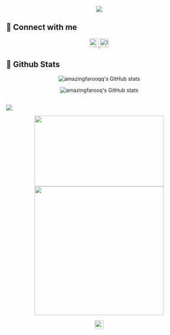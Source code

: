 <div align="center">
<img src="./header.gif" /> 
</div>

<!-- </br> -->


## 📌 Connect with me


<div align="center">


<a href="https://instagram.com/amazingfarooqq" target="blank">
<img src=https://img.shields.io/badge/instagram-24k%2B-red alt=github style="margin-bottom: 5px;" height="24px" />

</a>


<a href="https://linkedin.com/in/amazingfarooqq" target="_blank">
<img src=https://img.shields.io/badge/linkedin-%231E77B5.svg?&style&logo=linkedin&logoColor=white alt=linkedin style="margin-bottom: 5px;" height="24px"/>
</a>

</div>  


## 📌 Github Stats

<div align="center" width="280px" >
    
![amazingfarooqq's GitHub stats](https://github-readme-stats.vercel.app/api?username=amazingfarooqq&show_icons=true )
    
</div> 

<div align="center" width="380px" >
    
![amazingfarooq's GitHub stats](http://github-readme-streak-stats.herokuapp.com?user=amazingfarooqq&count_private=true&show_icons=true)
    
</div> 

<br/>
<img src="https://github-readme-activity-graph.vercel.app/graph?username=amazingfarooqq&theme=material-palenight&bg_color=00000000&point=00000000&hide_border=true&custom_title=last+30+days&area=true">


<p align="center">
  <a href="#"><img src="https://github-readme-stats.vercel.app/api?username=aryanprince&include_all_commits=true&count_private=true&show_icons=true&theme=material-palenight&hide=contribs&hide_rank=true&custom_title=aryan%27s+github+stats" width="350" height="192"></a>
  <a href="#"><img src="https://github-readme-stats.vercel.app/api/top-langs/?username=aryanprince&layout=compact&hide=html,css,scss&theme=material-palenight&custom_title=most+used+langs"  width="350"></a>
</p>

<div align="center">
<img src="https://komarev.com/ghpvc/?username=amazingfarooqq&label=ProfileViews&color=red&style=flat" height="24px"/>
</div> 

